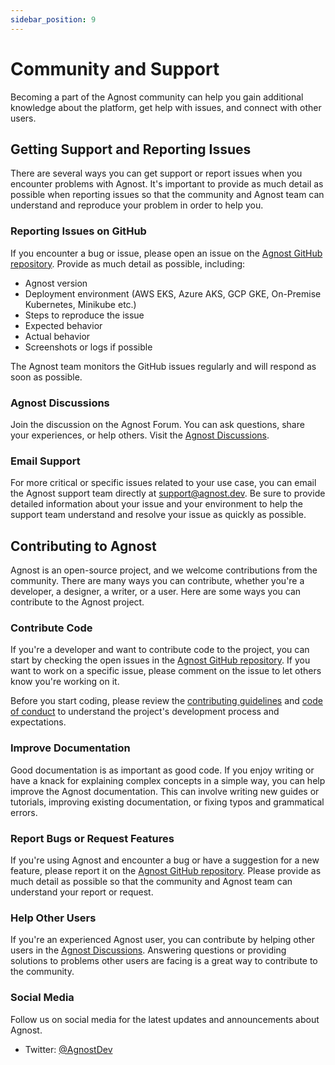 ```yaml
---
sidebar_position: 9
---
```


# Community and Support

Becoming a part of the Agnost community can help you gain additional knowledge
about the platform, get help with issues, and connect with other users.

## Getting Support and Reporting Issues

There are several ways you can get support or report issues when you encounter
problems with Agnost. It's important to provide as much detail as possible when
reporting issues so that the community and Agnost team can understand and
reproduce your problem in order to help you.

### Reporting Issues on GitHub

If you encounter a bug or issue, please open an issue on the
[Agnost GitHub repository](https://github.com/cloud-agnost/agnost-community).
Provide as much detail as possible, including:

- Agnost version
- Deployment environment (AWS EKS, Azure AKS, GCP GKE, On-Premise Kubernetes, Minikube etc.)
- Steps to reproduce the issue
- Expected behavior
- Actual behavior
- Screenshots or logs if possible

The Agnost team monitors the GitHub issues regularly and will respond as soon as
possible.

### Agnost Discussions

Join the discussion on the Agnost Forum. You can ask questions, share your
experiences, or help others. Visit the
[Agnost Discussions](https://github.com/orgs/cloud-agnost/discussions).

### Email Support

For more critical or specific issues related to your use case, you can email the
Agnost support team directly at support@agnost.dev. Be sure to provide detailed
information about your issue and your environment to help the support team
understand and resolve your issue as quickly as possible.

## Contributing to Agnost

Agnost is an open-source project, and we welcome contributions from the
community. There are many ways you can contribute, whether you're a developer, a
designer, a writer, or a user. Here are some ways you can contribute to the
Agnost project.

### Contribute Code

If you're a developer and want to contribute code to the project, you can start
by checking the open issues in the
[Agnost GitHub repository](https://github.com/cloud-agnost). If you want to work
on a specific issue, please comment on the issue to let others know you're
working on it.

Before you start coding, please review the
[contributing guidelines](https://github.com/cloud-agnost/agnost-community/CONTRIBUTING.md)
and
[code of conduct](https://github.com/cloud-agnost/agnost-community/CODE_OF_CONDUCT.md)
to understand the project's development process and expectations.

### Improve Documentation

Good documentation is as important as good code. If you enjoy writing or have a
knack for explaining complex concepts in a simple way, you can help improve the
Agnost documentation. This can involve writing new guides or tutorials,
improving existing documentation, or fixing typos and grammatical errors.

### Report Bugs or Request Features

If you're using Agnost and encounter a bug or have a suggestion for a new
feature, please report it on the
[Agnost GitHub repository](https://github.com/cloud-agnost). Please provide as
much detail as possible so that the community and Agnost team can understand
your report or request.

### Help Other Users

If you're an experienced Agnost user, you can contribute by helping other users
in the [Agnost Discussions](https://github.com/orgs/cloud-agnost/discussions).
Answering questions or providing solutions to problems other users are facing is
a great way to contribute to the community.

### Social Media

Follow us on social media for the latest updates and announcements about Agnost.

- Twitter: [@AgnostDev](https://twitter.com/AgnostDev)
